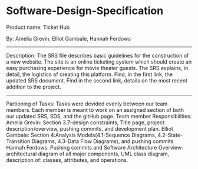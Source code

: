 # Software-Design-Specification
Product name: Ticket Hub

By: Amelia Grevin, Elliot Gambale, Hannah Ferdows 
***
Description:
The SRS file describes basic guidelines for the construction of a new website. The site is an online ticketing system which should create an easy purchasing experience for movie theater guests. The SRS explains, in detail, the logistics of creating this platform. Find, in the first link, the updated SRS document. Find in the second link, details on the most recent addition to the project.
***
Partioning of Tasks:
Tasks were devided evenly between our team members. Each member is meant to work on an assigned section of both our updated SRS, SDS, and the gitHub page. 
Team member Responsibilities:
Amelia Grevin: Section 3.7-design constraints, Title page, project description/overview, pushing commits, and development plan.
Elliot Gambale: Section 4:Analysis Models(4.1-Sequence Diagrams, 4.2-State-Transition Diagrams, 4.3-Data Flow Diagrams), and pushing commits
Hannah Ferdows: Pushing commits and Software Architecture Overview: architectural diagram of all major components, UML class diagram, description of: classes, attributes, and operations.
